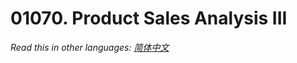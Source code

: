 # 01070. Product Sales Analysis III

  _Read this in other languages:_
    [_简体中文_](README.zh-CN.md)

